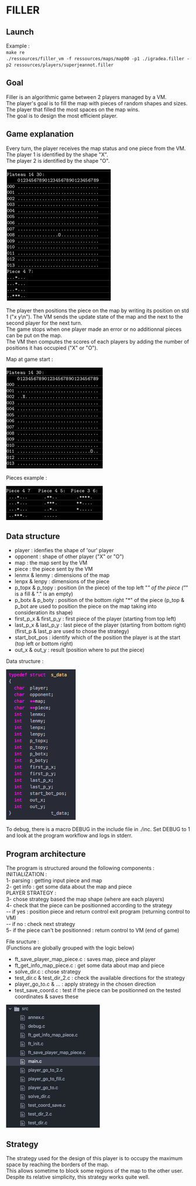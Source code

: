 # FILLER

## Launch 
Example :<br/>
`make re`<br/>
`./ressources/filler_vm -f ressources/maps/map00 -p1 ./igradea.filler -p2 ressources/players/superjeannot.filler`


## Goal
Filler is an algorithmic game between 2 players managed by a VM. <br/>
The player's goal is to fill the map with pieces of random shapes and sizes. The player that filled the most spaces on the map wins. <br/>
The goal is to design the most efficient player.

## Game explanation
Every turn, the player receives the map status and one piece from the VM. <br/>
The player 1 is identified by the shape "X".<br/>
The player 2 is identified by the shape "O".<br/>

![Alt text](./img/VM_map.png?raw=true "Title")

The player then positions the piece on the map by writing its position on std 1 ("x y\n"). The VM sends the update state of the map and the next to the second player for the next turn.<br/>
The game stops when one player made an error or no additionnal pieces can be put on the map. <br/>
The VM then computes the scores of each players by adding the number of positions it has occupied ("X" or "O").<br/>

Map at game start :

![Alt text](./img/map.png?raw=true "Title")

Pieces example : 

![Alt text](./img/pieces.png?raw=true "Title")

## Data structure
- player : idenfies the shape of 'our' player
- opponent : shape of other player
("X" or "O")
- map : the map sent by the VM
- piece : the piece sent by the VM
- lenmx & lenmy : dimensions of the map
- lenpx & lenpy : dimensions of the piece
- p_topx & p_topy : position (in the piece) of the top left "*" of the piece 
("*" is a fill & "." is an empty)
- p_botx & p_boty : position of the bottom right "*" of the piece
(p_top & p_bot are used to position the piece on the map taking into consideration its shape)
- first_p_x & first_p_y : first piece of the player (starting from top left)
- last_p_x & last_p_y : last piece of the player (starting from bottom right)
(first_p & last_p are used to chose the strategy)
- start_bot_pos : identify which of the position the player is at the start (top left or bottom right)
- out_x & out_y : result (position where to put the piece)

Data structure : <br/>

![Alt text](./img/data_structure.png?raw=true "Title")

To debug, there is a macro DEBUG in the include file in ./inc. Set DEBUG to 1 and look at the program workflow and logs in stderr.

## Program architecture
The program is structured around the following components :<br/>
INITIALIZATION : <br/>
1- parsing : getting input piece and map<br/>
2- get info : get some data about the map and piece<br/>
PLAYER STRATEGY :<br/>
3- chose strategy based the map shape (where are each players)<br/>
4- check that the piece can be positionned according to the strategy<br/>
-- if yes : position piece and return control exit program (returning control to VM)<br/>
-- if no : check next strategy<br/>
5- if the piece can't be positionned : return control to VM (end of game)<br/>

File sructure : <br/>
(Functions are globally grouped with the logic below) 
- ft_save_player_map_piece.c : saves map, piece and player
- ft_get_info_map_piece.c : get some data about map and piece
- solve_dir.c : chose strategy
- test_dir.c & test_dir_2.c : check the available directions for the strategy
- player_go_to.c & ... : apply strategy in the chosen direction
- test_save_coord.c : test if the piece can be positionned on the tested coordinates & saves these

![Alt text](./img/file_structure.png?raw=true "Title")


## Strategy
The strategy used for the design of this player is to occupy the maximum space by reaching the borders of the map.<br/>
This allows sometime to block some regions of the map to the other user. <br/>
Despite its relative simplicity, this strategy works quite well.

